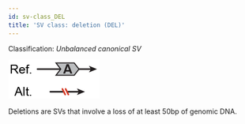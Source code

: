 ```yaml
---
id: sv-class_DEL
title: 'SV class: deletion (DEL)'
---
```


Classification: _Unbalanced canonical SV_

![Deletion (DEL)](gnomAD_browser.SV_schematics_DEL.png)

Deletions are SVs that involve a loss of at least 50bp of genomic DNA.
